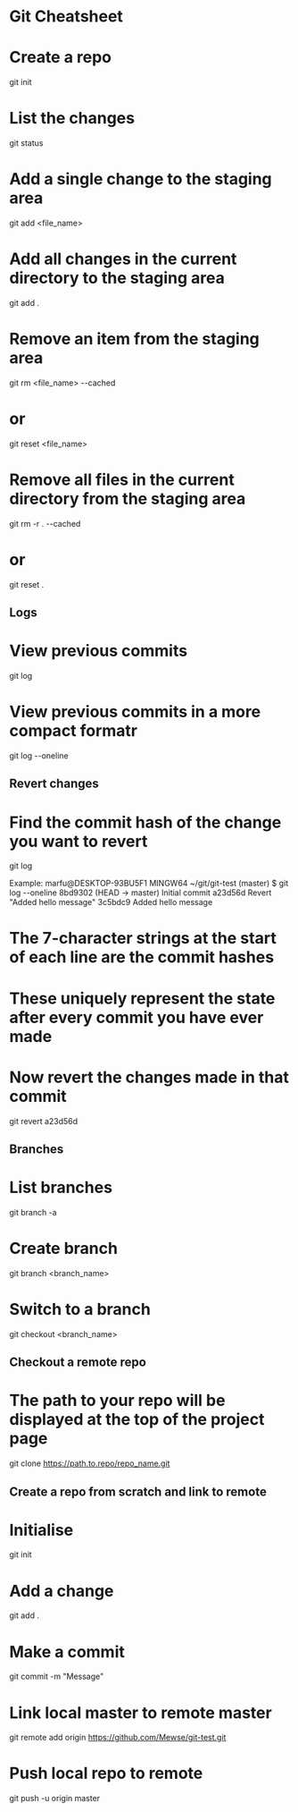 Git Cheatsheet
==============

# Create a repo
git init

# List the changes
git status

# Add a single change to the staging area
git add <file_name>

# Add all changes in the current directory to the staging area
git add .

# Remove an item from the staging area
git rm <file_name> --cached
# or
git reset <file_name>

# Remove all files in the current directory from the staging area
git rm -r . --cached
# or 
git reset .


Logs
----
# View previous commits
git log
# View previous commits in a more compact formatr
git log --oneline


Revert changes
--------------
# Find the commit hash of the change you want to revert
git log 

Example:
	marfu@DESKTOP-93BU5F1 MINGW64 ~/git/git-test (master)
	$ git log --oneline
	8bd9302 (HEAD -> master) Initial commit
	a23d56d Revert "Added hello message"
	3c5bdc9 Added hello message

# The 7-character strings at the start of each line are the commit hashes
# These uniquely represent the state after every commit you have ever made

# Now revert the changes made in that commit
git revert a23d56d


Branches
--------
# List branches 
git branch -a
# Create branch
git branch <branch_name>
# Switch to a branch
git checkout <branch_name>



Checkout a remote repo
----------------------
# The path to your repo will be displayed at the top of the project page
git clone https://path.to.repo/repo_name.git

Create a repo from scratch and link to remote
---------------------------------------------
# Initialise
git init
# Add a change
git add .
# Make a commit
git commit -m "Message"
# Link local master to remote master
git remote add origin https://github.com/Mewse/git-test.git
# Push local repo to remote
git push -u origin master